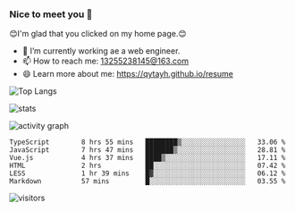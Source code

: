 ### Nice to meet you 👋

😊I'm glad that you clicked on my home page.😊

- 🔭 I’m currently working ae a web engineer.
- 📫 How to reach me: 13255238145@163.com
- 😄 Learn more about me: https://qytayh.github.io/resume

![Top Langs](https://github-readme-stats.vercel.app/api/top-langs?username=qytayh) 

![stats](https://github-readme-stats.vercel.app/api?username=qytayh&show_icons=true&theme=radical&layout=compact)
	
![activity graph](https://activity-graph.herokuapp.com/graph?username=qytayh&theme=dracula)

<!--START_SECTION:waka-->

```text
TypeScript        8 hrs 55 mins   ████████▒░░░░░░░░░░░░░░░░   33.06 %
JavaScript        7 hrs 47 mins   ███████▒░░░░░░░░░░░░░░░░░   28.81 %
Vue.js            4 hrs 37 mins   ████▒░░░░░░░░░░░░░░░░░░░░   17.11 %
HTML              2 hrs           ██░░░░░░░░░░░░░░░░░░░░░░░   07.42 %
LESS              1 hr 39 mins    █▓░░░░░░░░░░░░░░░░░░░░░░░   06.12 %
Markdown          57 mins         █░░░░░░░░░░░░░░░░░░░░░░░░   03.55 %
```

<!--END_SECTION:waka-->

![visitors](https://visitor-badge.glitch.me/badge?page_id=qytayh)


<!--
**qytayh/qytayh** is a ✨ _special_ ✨ repository because its `README.md` (this file) appears on your GitHub profile.

Here are some ideas to get you started:

- 🔭 I’m currently working on ...
- 🌱 I’m currently learning ...
- 👯 I’m looking to collaborate on ...
- 🤔 I’m looking for help with ...
- 💬 Ask me about ...
- 📫 How to reach me: ...
- 😄 Pronouns: ...
- ⚡ Fun fact: ...
-->
